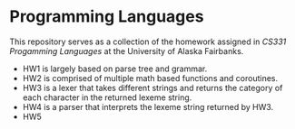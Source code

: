 # Programming Languages
This repository serves as a collection of the homework assigned in <i>CS331 Progamming Languages</i> at the University of Alaska Fairbanks.

<ul>
  <li> HW1 is largely based on parse tree and grammar.</li>

  <li> HW2 is comprised of multiple math based functions and coroutines.</li>

  <li> HW3 is a lexer that takes different strings and returns the category of each character in the returned lexeme string. </li>

  <li> HW4 is a parser that interprets the lexeme string returned by HW3. </li>

  <li> HW5 </li> 
  
</ul>
